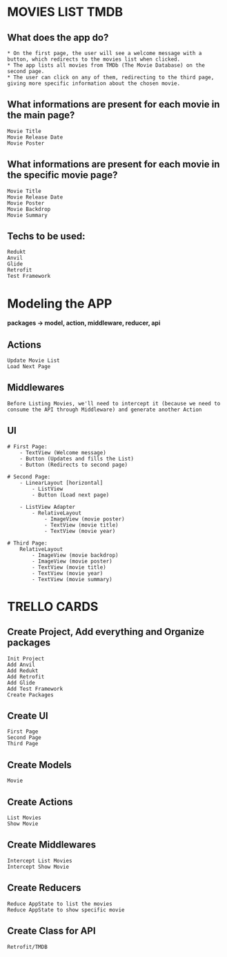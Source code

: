 # MOVIES LIST TMDB

## What does the app do?
    * On the first page, the user will see a welcome message with a button, which redirects to the movies list when clicked. 
    * The app lists all movies from TMDb (The Movie Database) on the second page.
    * The user can click on any of them, redirecting to the third page, giving more specific information about the chosen movie.

## What informations are present for each movie in the main page?
    Movie Title
    Movie Release Date
    Movie Poster

## What informations are present for each movie in the specific movie page?
    Movie Title
    Movie Release Date
    Movie Poster
    Movie Backdrop
    Movie Summary

## Techs to be used:
    Redukt
    Anvil
    Glide
    Retrofit
    Test Framework

# Modeling the APP

#### packages -> model, action, middleware, reducer, api

## Actions
    Update Movie List
    Load Next Page

## Middlewares
    Before Listing Movies, we'll need to intercept it (because we need to consume the API through Middleware) and generate another Action

## UI
    # First Page:
        - TextView (Welcome message)
        - Button (Updates and fills the List)
        - Button (Redirects to second page)

    # Second Page:
        - LinearLayout [horizontal]
            - ListView
            - Button (Load next page)
                
        - ListView Adapter
            - RelativeLayout
                - ImageView (movie poster)
                - TextView (movie title)
                - TextView (movie year)

    # Third Page:
        RelativeLayout
            - ImageView (movie backdrop)
            - ImageView (movie poster)
            - TextView (movie title)
            - TextView (movie year)
            - TextView (movie summary)


# TRELLO CARDS

## Create Project, Add everything and Organize packages
    Init Project
    Add Anvil
    Add Redukt
    Add Retrofit
    Add Glide
    Add Test Framework
    Create Packages

## Create UI
    First Page
    Second Page
    Third Page

## Create Models
    Movie

## Create Actions
    List Movies
    Show Movie

## Create Middlewares
    Intercept List Movies
    Intercept Show Movie

## Create Reducers
    Reduce AppState to list the movies
    Reduce AppState to show specific movie

## Create Class for API
    Retrofit/TMDB